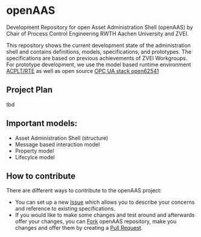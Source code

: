# openAAS
Development Repository for open Asset Administration Shell (openAAS) by Chair of Process Control Engineering RWTH Aachen University and ZVEI.

This repository shows the current development state of the administration shell and contains definitions, models, specifications, and prototypes. The specifications are based on previous achievements of ZVEI Workgroups.
For prototype development, we use the model based runtime environment [ACPLT/RTE](https://github.com/acplt/rte) as well as open source [OPC UA stack open62541](https://github.com/open62541/open62541) 

## Project Plan
tbd
## Important models:
- Asset Administration Shell (structure)
- Message based interaction model
- Property model
- Lifecylce model

## How to contribute
There are different ways to contribute to the openAAS project:
- You can set up a new [Issue]( https://github.com/acplt/openAAS/issues) which allows you to describe your concerns and reference to existing specifications.
- If you would like to make some changes and test around and afterwards offer your changes, you can [Fork]( https://help.github.com/articles/fork-a-repo/) openAAS repository, make you changes and offer them by creating a [Pull Request]( https://help.github.com/articles/creating-a-pull-request/).



